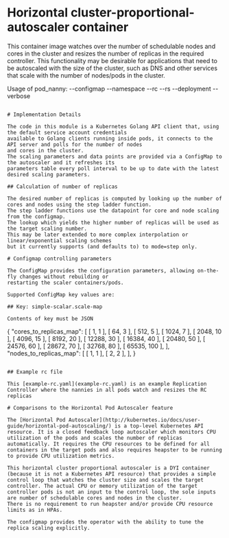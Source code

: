 # Horizontal cluster-proportional-autoscaler container

This container image watches over the number of schedulable nodes and cores in the cluster and resizes
the number of replicas in the required controller. This functionality may be desirable for applications
that need to be autoscaled with the size of the cluster, such as DNS and other services that scale
with the number of nodes/pods in the cluster.

Usage of pod_nanny:
    --configmap <params>
    --namespace <namespace>
    --rc <replication-controller>
    --rs <replica set>
    --deployment <deployment>
    --verbose
```

# Implementation Details

The code in this module is a Kubernetes Golang API client that, using the default service account credentials
available to Golang clients running inside pods, it connects to the API server and polls for the number of nodes
and cores in the cluster.
The scaling parameters and data points are provided via a ConfigMap to the autoscaler and it refreshes its
parameters table every poll interval to be up to date with the latest desired scaling parameters.

## Calculation of number of replicas

The desired number of replicas is computed by looking up the number of cores and nodes using the step ladder function.
The step ladder functions use the datapoint for core and node scaling from the configmap.
The lookup which yields the higher number of replicas will be used as the target scaling number.
This may be later extended to more complex interpolation or linear/exponential scaling schemes
but it currently supports (and defaults to) to mode=step only.

# Configmap controlling parameters

The ConfigMap provides the configuration parameters, allowing on-the-fly changes without rebuilding or
restarting the scaler containers/pods.

Supported ConfigMap key values are:

## Key: simple-scalar.scale-map

Contents of key must be JSON

```
{ "cores_to_replicas_map":
    [
      [ 1, 1 ],
      [ 64, 3 ],
      [ 512, 5 ],
      [ 1024, 7 ],
      [ 2048, 10 ],
      [ 4096, 15 ],
      [ 8192, 20 ],
      [ 12288, 30 ],
      [ 16384, 40 ],
      [ 20480, 50 ],
      [ 24576, 60 ],
      [ 28672, 70 ],
      [ 32768, 80 ],
      [ 65535, 100 ],
    ],
   "nodes_to_replicas_map":
    [
      [ 1, 1 ],
      [ 2, 2 ],
    ],
}
```

## Example rc file

This [example-rc.yaml](example-rc.yaml) is an example Replication Controller where the nannies in all pods watch and resizes the RC replicas

# Comparisons to the Horizontal Pod Autoscaler feature

The [Horizontal Pod Autoscaler](http://kubernetes.io/docs/user-guide/horizontal-pod-autoscaling/) is a top-level Kubernetes API resource. It is a closed feedback loop autoscaler which monitors CPU utilization of the pods and scales the number of replicas automatically. It requires the CPU resources to be defined for all containers in the target pods and also requires heapster to be running to provide CPU utilization metrics.

This horizontal cluster proportional autoscaler is a DYI container (because it is not a Kubernetes API resource) that provides a simple control loop that watches the cluster size and scales the target controller. The actual CPU or memory utilization of the target controller pods is not an input to the control loop, the sole inputs are number of schedulable cores and nodes in the cluster.
There is no requirement to run heapster and/or provide CPU resource limits as in HPAs.

The configmap provides the operator with the ability to tune the replica scaling explicitly.
